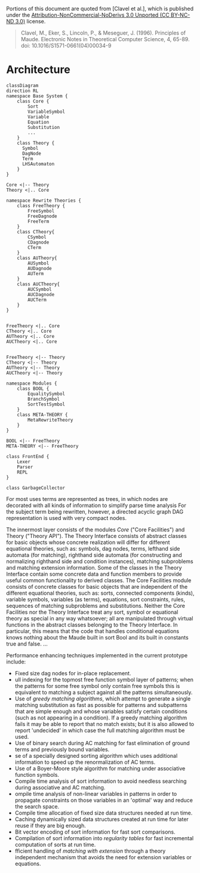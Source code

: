 Portions of this document are quoted from [Clavel et al.], which is published under the [Attribution-NonCommercial-NoDerivs 3.0 Unported (CC BY-NC-ND 3.0)](https://creativecommons.org/licenses/by-nc-nd/3.0/) license.

> Clavel, M., Eker, S., Lincoln, P., & Meseguer, J. (1996). Principles of Maude. Electronic Notes in Theoretical Computer Science, 4, 65-89. doi: 10.1016/S1571-0661(04)00034-9

# Architecture

```mermaid
classDiagram
direction RL
namespace Base System {
    class Core {
        Sort
        VariableSymbol
        Variable
        Equation
        Substitution
        ...
    }
    class Theory {
      Symbol
      DagNode
      Term
      LHSAutomaton
    }
}

Core <|-- Theory
Theory <|.. Core

namespace Rewrite Theories {
    class FreeTheory {
        FreeSymbol
        FreeDagnode
        FreeTerm
    }
    class CTheory{
        CSymbol
        CDagnode
        CTerm
    }
    class AUTheory{
        AUSymbol
        AUDagnode
        AUTerm
    }
    class AUCTheory{
        AUCSymbol
        AUCDagnode
        AUCTerm
    }
}


FreeTheory <|.. Core
CTheory <|.. Core
AUTheory <|.. Core
AUCTheory <|.. Core


FreeTheory <|-- Theory
CTheory <|-- Theory
AUTheory <|-- Theory
AUCTheory <|-- Theory

namespace Modules {
    class BOOL {
        EqualitySymbol
        BranchSymbol
        SortTestSymbol
    }
    class META-THEORY {
        MetaRewriteTheory
    }
}

BOOL <|-- FreeTheory
META-THEORY <|-- FreeTheory

class FrontEnd {
    Lexer
    Parser
    REPL
}

class GarbageCollector
```

For most uses terms are represented as trees, in which nodes are decorated with all kinds of information to simplify
parse time analysis For the subject term being rewritten, however, a directed acyclic graph DAG representation is used
with very compact nodes.

The innermost layer consists of the modules _Core_ ("Core Facilities") and Theory ("Theory API"). The Theory Interface
consists of abstract classes for basic objects whose concrete realization will differ for different equational theories,
such as: symbols, dag nodes, terms, lefthand side automata (for matching), righthand side automata (for constructing and
normalizing righthand side and condition instances), matching subproblems and matching extension information. Some of
the classes in the Theory Interface contain some concrete data and function members to provide useful common
functionality to derived classes. The Core Facilities module consists of concrete classes for basic objects that are
independent of the different equational theories, such as: sorts, connected components (kinds), variable symbols,
variables (as terms), equations, sort constraints, rules, sequences of matching subproblems and substitutions. Neither
the Core Facilities nor the Theory Interface treat any sort, symbol or equational theory as special in any way
whatsoever; all are manipulated through virtual functions in the abstract classes belonging to the Theory Interface. In
particular, this means that the code that handles conditional equations knows nothing about the Maude built in sort Bool
and its built in constants true and false. ...

Performance enhancing techniques implemented in the current prototype include:

 * Fixed size dag nodes for in-place replacement.
 * ull indexing for the topmost free function symbol layer of patterns; when the patterns for some free symbol only
   contain free symbols this is equivalent to matching a subject against all the patterns simultaneously.
 * Use of _greedy matching algorithms_, which attempt to generate a single matching substitution as fast as possible for
   patterns and subpatterns that are simple enough and whose variables satisfy certain conditions (such as not appearing
   in a condition). If a greedy matching algorithm fails it may be able to report that no match exists; but it is also
   allowed to report 'undecided' in which case the full matching algorithm must be used.
 * Use of binary search during AC matching for fast elimination of ground terms and previously bound variables.
 * se of a specially designed sorting algorithm which uses additional information to speed up the renormalization of AC
   terms.
 * Use of a Boyer-Moore style algorithm for matching under associative function symbols.
 * Compile time analysis of sort information to avoid needless searching during associative and AC matching.
 * ompile time analysis of non-linear variables in patterns in order to propagate constraints on those variables in an
   'optimal' way and reduce the search space.
 * Compile time allocation of fixed size data structures needed at run time.
 * Caching dynamically sized data structures created at run time for later reuse if they are big enough.
 * Bit vector encoding of sort information for fast sort comparisons.
 * Compilation of sort information into _regularity tables_ for fast incremental computation of sorts at run time.
 * fficient handling of _matching with extension_ through a theory independent mechanism that avoids the need for
   extension variables or equations.
